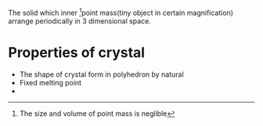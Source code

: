 The solid which inner [^1]point mass(tiny object in certain magnification) arrange periodically in 3 dimensional space.



# Properties of crystal
- The shape of crystal form in polyhedron by natural 
- Fixed melting point 
- 



[^1]: The size  and volume of point mass is neglible 
